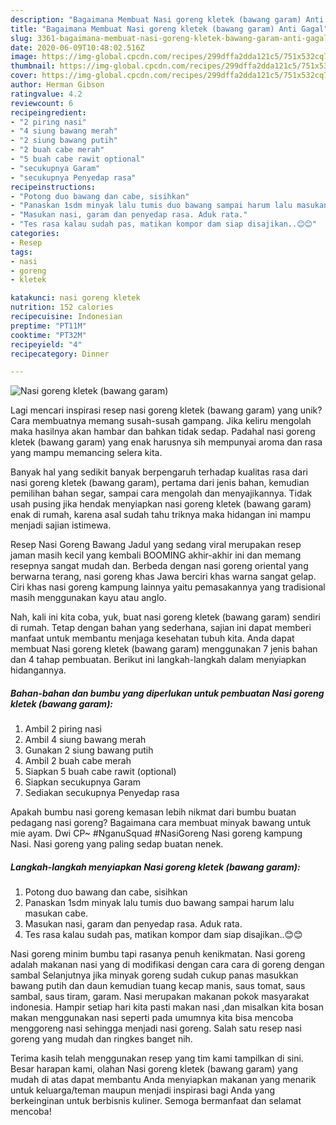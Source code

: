 ```yaml
---
description: "Bagaimana Membuat Nasi goreng kletek (bawang garam) Anti Gagal"
title: "Bagaimana Membuat Nasi goreng kletek (bawang garam) Anti Gagal"
slug: 3361-bagaimana-membuat-nasi-goreng-kletek-bawang-garam-anti-gagal
date: 2020-06-09T10:48:02.516Z
image: https://img-global.cpcdn.com/recipes/299dffa2dda121c5/751x532cq70/nasi-goreng-kletek-bawang-garam-foto-resep-utama.jpg
thumbnail: https://img-global.cpcdn.com/recipes/299dffa2dda121c5/751x532cq70/nasi-goreng-kletek-bawang-garam-foto-resep-utama.jpg
cover: https://img-global.cpcdn.com/recipes/299dffa2dda121c5/751x532cq70/nasi-goreng-kletek-bawang-garam-foto-resep-utama.jpg
author: Herman Gibson
ratingvalue: 4.2
reviewcount: 6
recipeingredient:
- "2 piring nasi"
- "4 siung bawang merah"
- "2 siung bawang putih"
- "2 buah cabe merah"
- "5 buah cabe rawit optional"
- "secukupnya Garam"
- "secukupnya Penyedap rasa"
recipeinstructions:
- "Potong duo bawang dan cabe, sisihkan"
- "Panaskan 1sdm minyak lalu tumis duo bawang sampai harum lalu masukan cabe."
- "Masukan nasi, garam dan penyedap rasa. Aduk rata."
- "Tes rasa kalau sudah pas, matikan kompor dam siap disajikan..😊😊"
categories:
- Resep
tags:
- nasi
- goreng
- kletek

katakunci: nasi goreng kletek 
nutrition: 152 calories
recipecuisine: Indonesian
preptime: "PT11M"
cooktime: "PT32M"
recipeyield: "4"
recipecategory: Dinner

---
```



![Nasi goreng kletek (bawang garam)](https://img-global.cpcdn.com/recipes/299dffa2dda121c5/751x532cq70/nasi-goreng-kletek-bawang-garam-foto-resep-utama.jpg)

Lagi mencari inspirasi resep nasi goreng kletek (bawang garam) yang unik? Cara membuatnya memang susah-susah gampang. Jika keliru mengolah maka hasilnya akan hambar dan bahkan tidak sedap. Padahal nasi goreng kletek (bawang garam) yang enak harusnya sih mempunyai aroma dan rasa yang mampu memancing selera kita.

Banyak hal yang sedikit banyak berpengaruh terhadap kualitas rasa dari nasi goreng kletek (bawang garam), pertama dari jenis bahan, kemudian pemilihan bahan segar, sampai cara mengolah dan menyajikannya. Tidak usah pusing jika hendak menyiapkan nasi goreng kletek (bawang garam) enak di rumah, karena asal sudah tahu triknya maka hidangan ini mampu menjadi sajian istimewa.

Resep Nasi Goreng Bawang Jadul yang sedang viral merupakan resep jaman masih kecil yang kembali BOOMING akhir-akhir ini dan memang resepnya sangat mudah dan. Berbeda dengan nasi goreng oriental yang berwarna terang, nasi goreng khas Jawa berciri khas warna sangat gelap. Ciri khas nasi goreng kampung lainnya yaitu pemasakannya yang tradisional masih menggunakan kayu atau anglo.


Nah, kali ini kita coba, yuk, buat nasi goreng kletek (bawang garam) sendiri di rumah. Tetap dengan bahan yang sederhana, sajian ini dapat memberi manfaat untuk membantu menjaga kesehatan tubuh kita. Anda dapat membuat Nasi goreng kletek (bawang garam) menggunakan 7 jenis bahan dan 4 tahap pembuatan. Berikut ini langkah-langkah dalam menyiapkan hidangannya.

<!--inarticleads1-->

##### Bahan-bahan dan bumbu yang diperlukan untuk pembuatan Nasi goreng kletek (bawang garam):

1. Ambil 2 piring nasi
1. Ambil 4 siung bawang merah
1. Gunakan 2 siung bawang putih
1. Ambil 2 buah cabe merah
1. Siapkan 5 buah cabe rawit (optional)
1. Siapkan secukupnya Garam
1. Sediakan secukupnya Penyedap rasa


Apakah bumbu nasi goreng kemasan lebih nikmat dari bumbu buatan pedagang nasi goreng? Bagaimana cara membuat minyak bawang untuk mie ayam. Dwi CP~ #NganuSquad #NasiGoreng Nasi goreng kampung Nasi. Nasi goreng yang paling sedap buatan nenek. 

<!--inarticleads2-->

##### Langkah-langkah menyiapkan Nasi goreng kletek (bawang garam):

1. Potong duo bawang dan cabe, sisihkan
1. Panaskan 1sdm minyak lalu tumis duo bawang sampai harum lalu masukan cabe.
1. Masukan nasi, garam dan penyedap rasa. Aduk rata.
1. Tes rasa kalau sudah pas, matikan kompor dam siap disajikan..😊😊


Nasi goreng minim bumbu tapi rasanya penuh kenikmatan. Nasi goreng adalah makanan nasi yang di modifikasi dengan cara cara di goreng dengan sambal Selanjutnya jika minyak goreng sudah cukup panas masukkan bawang putih dan daun kemudian tuang kecap manis, saus tomat, saus sambal, saus tiram, garam. Nasi merupakan makanan pokok masyarakat indonesia. Hampir setiap hari kita pasti makan nasi ,dan misalkan kita bosan makan menggunakan nasi seperti pada umumnya kita bisa mencoba menggoreng nasi sehingga menjadi nasi goreng. Salah satu resep nasi goreng yang mudah dan ringkes banget nih. 

Terima kasih telah menggunakan resep yang tim kami tampilkan di sini. Besar harapan kami, olahan Nasi goreng kletek (bawang garam) yang mudah di atas dapat membantu Anda menyiapkan makanan yang menarik untuk keluarga/teman maupun menjadi inspirasi bagi Anda yang berkeinginan untuk berbisnis kuliner. Semoga bermanfaat dan selamat mencoba!
